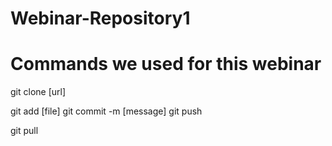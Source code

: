 # Webinar-Repository1


# Commands we used for this webinar

git clone [url]

git add [file]
git commit -m [message]
git push 

git pull
